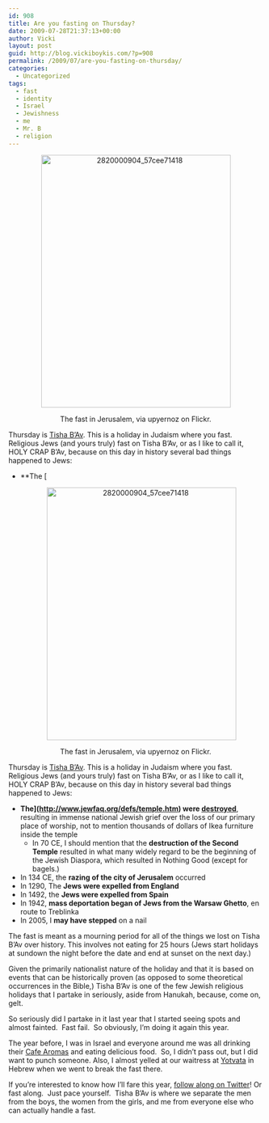 ```yaml
---
id: 908
title: Are you fasting on Thursday?
date: 2009-07-28T21:37:13+00:00
author: Vicki
layout: post
guid: http://blog.vickiboykis.com/?p=908
permalink: /2009/07/are-you-fasting-on-thursday/
categories:
  - Uncategorized
tags:
  - fast
  - identity
  - Israel
  - Jewishness
  - me
  - Mr. B
  - religion
---
```

<p style="text-align: center;">
  <a href="http://blog.vickiboykis.com/wp-content/uploads/2009/07/2820000904_57cee71418.jpg"><img class="aligncenter size-full wp-image-912" title="2820000904_57cee71418" src="http://blog.vickiboykis.com/wp-content/uploads/2009/07/2820000904_57cee71418.jpg" alt="2820000904_57cee71418" width="375" height="500" /></a>
</p>

<p style="text-align: center;">
  The fast in Jerusalem, via upyernoz on Flickr.
</p>

Thursday is [Tisha B&#8217;Av](http://www.jewfaq.org/holidayd.htm). This is a holiday in Judaism where you fast.  Religious Jews (and yours truly) fast on Tisha B&#8217;Av, or as I like to call it, HOLY CRAP B&#8217;Av, because on this day in history several bad things happened to Jews:

  * **The [<p style="text-align: center;">
  <a href="http://blog.vickiboykis.com/wp-content/uploads/2009/07/2820000904_57cee71418.jpg"><img class="aligncenter size-full wp-image-912" title="2820000904_57cee71418" src="http://blog.vickiboykis.com/wp-content/uploads/2009/07/2820000904_57cee71418.jpg" alt="2820000904_57cee71418" width="375" height="500" /></a>
</p>

<p style="text-align: center;">
  The fast in Jerusalem, via upyernoz on Flickr.
</p>

Thursday is [Tisha B&#8217;Av](http://www.jewfaq.org/holidayd.htm). This is a holiday in Judaism where you fast.  Religious Jews (and yours truly) fast on Tisha B&#8217;Av, or as I like to call it, HOLY CRAP B&#8217;Av, because on this day in history several bad things happened to Jews:

  * **The](http://www.jewfaq.org/defs/temple.htm) were [destroyed](http://en.wikipedia.org/wiki/Temple_in_Jerusalem)**, resulting in immense national Jewish grief over the loss of our primary place of worship, not to mention thousands of dollars of Ikea furniture inside the temple 
      * In 70 CE, I should mention that the **destruction of the Second Temple** resulted in what many widely regard to be the beginning of the Jewish Diaspora, which resulted in Nothing Good (except for bagels.)
  * In 134 CE, the **razing of the city of Jerusalem** occurred
  * In 1290, The **Jews were expelled from England**
  * In 1492, the **Jews were expelled from Spain** 
  * In 1942, **mass deportation began of Jews from the Warsaw Ghetto**, en route to Treblinka
  * In 2005, I **may have stepped** on a nail

The fast is meant as a mourning period for all of the things we lost on Tisha B&#8217;Av over history. This involves not eating for 25 hours (Jews start holidays at sundown the night before the date and end at sunset on the next day.)

Given the primarily nationalist nature of the holiday and that it is based on events that can be historically proven (as opposed to some theoretical occurrences in the Bible,) Tisha B&#8217;Av is one of the few Jewish religious holidays that I partake in seriously, aside from Hanukah, because, come on, gelt.

So seriously did I partake in it last year that I started seeing spots and almost fainted.  Fast fail.  So obviously, I&#8217;m doing it again this year.

The year before, I was in Israel and everyone around me was all drinking their [Cafe Aromas](http://www.aroma.co.il/Default.aspx?alias=www.aroma.co.il/en) and eating delicious food.  So, I didn&#8217;t pass out, but I did want to punch someone. Also, I almost yelled at our waitress at [Yotvata](http://www.frommers.com/destinations/telaviv/D38812.html) in Hebrew when we went to break the fast there.

If you&#8217;re interested to know how I&#8217;ll fare this year, [follow along on Twitter](http://twitter.com/vboykis)! Or fast along.  Just pace yourself.  Tisha B&#8217;Av is where we separate the men from the boys, the women from the girls, and me from everyone else who can actually handle a fast.